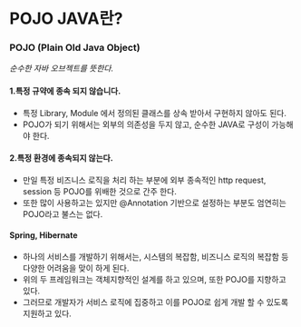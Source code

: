 # POJO JAVA란?

### POJO (Plain Old Java Object)
*순수한 자바 오브젝트를 뜻한다.*

#### 1.특정 규약에 종속 되지 않습니다.
  - 특정 Library, Module 에서 정의된 클래스를 상속 받아서 구현하지 않아도 된다.
  - POJO가 되기 위해서는 외부의 의존성을 두지 않고, 순수한 JAVA로 구성이 가능해야 한다.

#### 2.특정 환경에 종속되지 않는다.
  - 만일 특정 비즈니스 로직을 처리 하는 부분에 외부 종속적인 http request, session 등 POJO를 위배한 것으로 간주 한다.
  - 또한 많이 사용하고는 있지만 @Annotation 기반으로 설정하는 부분도 엄연히는 POJO라고 불스는 없다.

#### Spring, Hibernate
  - 하나의 서비스를 개발하기 위해서는, 시스템의 복잡함, 비즈니스 로직의 복잡함 등 다양한 어려움을 맞이 하게 된다.
  - 위의 두 프레임워크는 객체지향적인 설계를 하고 있으며, 또한 POJO를 지향하고 있다.
  - 그러므로 개발자가 서비스 로직에 집중하고 이를 POJO로 쉽게 개발 할 수 있도록 지원하고 있다.
